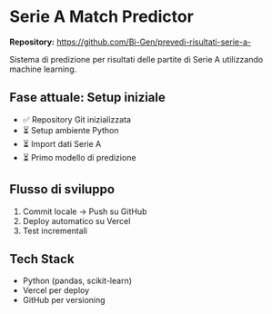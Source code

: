 # Serie A Match Predictor

**Repository:** https://github.com/Bi-Gen/prevedi-risultati-serie-a-

Sistema di predizione per risultati delle partite di Serie A utilizzando machine learning.

## Fase attuale: Setup iniziale
- ✅ Repository Git inizializzata
- ⏳ Setup ambiente Python
- ⏳ Import dati Serie A
- ⏳ Primo modello di predizione

## Flusso di sviluppo
1. Commit locale → Push su GitHub
2. Deploy automatico su Vercel
3. Test incrementali

## Tech Stack
- Python (pandas, scikit-learn)
- Vercel per deploy
- GitHub per versioning